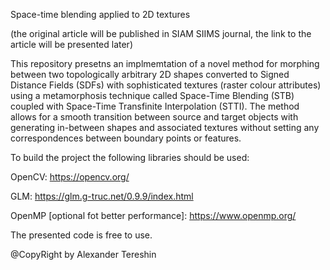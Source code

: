 

Space-time blending applied to 2D textures

(the original article will be published in SIAM SIIMS journal, the link to the article will be presented later)

This repository presetns an implmemtation of a novel method for morphing between two topologically arbitrary 2D shapes converted to Signed Distance Fields (SDFs) with sophisticated textures (raster colour attributes) using a metamorphosis technique called Space-Time Blending (STB) coupled with Space-Time Transfinite Interpolation (STTI). The method allows for a smooth transition between source and target objects with generating in-between shapes and associated textures without setting any correspondences between boundary points or features.

To build the project the following libraries should be used:

OpenCV: https://opencv.org/

GLM: https://glm.g-truc.net/0.9.9/index.html

OpenMP [optional fot better performance]: https://www.openmp.org/

The presented code is free to use. 

@CopyRight by Alexander Tereshin
